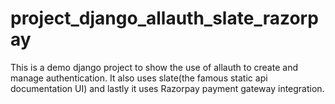 # project_django_allauth_slate_razorpay
This is a demo django project to show the use of allauth to create and manage authentication. It also uses slate(the famous static api documentation UI) and lastly it uses Razorpay payment gateway integration.
